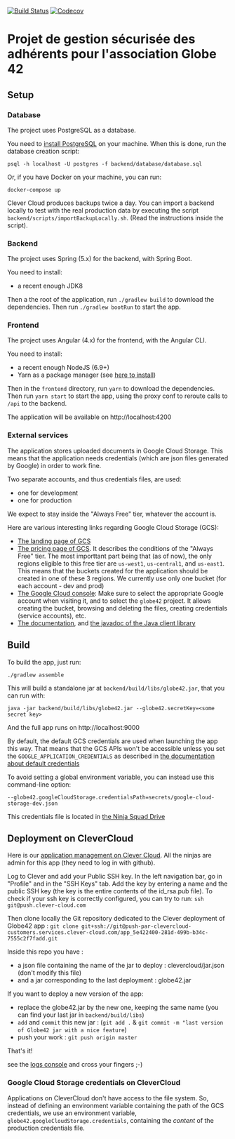[![Build Status](https://circleci.com/gh/Ninja-Squad/globe42.svg?style=svg)](https://circleci.com/gh/Ninja-Squad/globe42)
[![Codecov](https://codecov.io/gh/Ninja-Squad/globe42/branch/master/graph/badge.svg)](https://codecov.io/gh/Ninja-Squad/globe42)

# Projet de gestion sécurisée des adhérents pour l'association Globe 42

## Setup


### Database

The project uses PostgreSQL as a database.
 
You need to [install PostgreSQL](https://www.postgresql.org/download/) on your machine.
When this is done, run the database creation script:

    psql -h localhost -U postgres -f backend/database/database.sql

Or, if you have Docker on your machine, you can run:

    docker-compose up

Clever Cloud produces backups twice a day. You can import a backend locally to test with the real production data
by executing the script `backend/scripts/importBackupLocally.sh`. (Read the instructions inside the script).
    
### Backend

The project uses Spring (5.x) for the backend,
with Spring Boot.

You need to install:

- a recent enough JDK8

Then a the root of the application, run `./gradlew build` to download the dependencies.
Then run `./gradlew bootRun` to start the app.

### Frontend

The project uses Angular (4.x) for the frontend,
with the Angular CLI.

You need to install:

- a recent enough NodeJS (6.9+)
- Yarn as a package manager (see [here to install](https://yarnpkg.com/en/docs/install))

Then in the `frontend` directory, run `yarn` to download the dependencies.
Then run `yarn start` to start the app, using the proxy conf to reroute calls to `/api` to the backend.

The application will be available on http://localhost:4200

### External services

The application stores uploaded documents in Google Cloud Storage. This means that the application
needs credentials (which are json files generated by Google) in order to work fine.

Two separate accounts, and thus credentials files, are used:

 - one for development
 - one for production
 
We expect to stay inside the "Always Free" tier, whatever the account is.

Here are various interesting links regarding Google Cloud Storage (GCS):

 - [The landing page of GCS](https://cloud.google.com/storage/)
 - [The pricing page of GCS](https://cloud.google.com/storage/pricing). It describes the conditions 
   of the "Always Free" tier. The most importtant part being that (as of now), the only regions 
   eligible to this free tier are `us-west1`, `us-central1`, and `us-east1`. This means that the buckets
   created for the application should be created in one of these 3 regions. We currently use only one bucket 
   (for each account - dev and prod)
 - [The Google Cloud console](https://console.cloud.google.com/storage): Make sure to select the appropriate 
   Google account when visiting it, and to select the `globe42` project. It allows creating the bucket,
   browsing and deleting the files, creating credentials (service accounts), etc.
 - [The documentation](https://cloud.google.com/storage/docs/), and 
   [the javadoc of the Java client library](https://googlecloudplatform.github.io/google-cloud-java/0.23.1/apidocs/index.html)
 
## Build

To build the app, just run:

    ./gradlew assemble
    
This will build a standalone jar at `backend/build/libs/globe42.jar`, that you can run with:

    java -jar backend/build/libs/globe42.jar --globe42.secretKey=<some secret key>
    
And the full app runs on http://localhost:9000

By default, the default GCS credentials are used when launching the app this way. That means
that the GCS APIs won't be accessible unless you set the `GOOGLE_APPLICATION_CREDENTIALS` as
described in [the documentation about default credentials](https://developers.google.com/identity/protocols/application-default-credentials#howtheywork)

To avoid setting a global environment variable, you can instead use this command-line option:

    --globe42.googleCloudStorage.credentialsPath=secrets/google-cloud-storage-dev.json
    
This credentials file is located in [the Ninja Squad Drive](https://drive.google.com/drive/u/1/folders/0B0FLWwufPzrTN1NVTDZJMWZTVXc)

## Deployment on CleverCloud

Here is our [application management on Clever Cloud](https://console.clever-cloud.com/organisations/orga_dd753560-9dfe-4c93-a891-c639d138354b). All the ninjas are admin for this app (they need to log in with github).

Log to Clever and add your Public SSH key. In the left navigation bar, go in "Profile" and in the "SSH Keys" tab. Add the key by entering a name and the public SSH key (the key is the entire contents of the id_rsa.pub file). To check if your ssh key is correctly configured, you can try to run:
`ssh git@push.clever-cloud.com`

Then clone locally the Git repository dedicated to the Clever deployment of Globe42 app : `git clone git+ssh://git@push-par-clevercloud-customers.services.clever-cloud.com/app_5e422400-281d-499b-b34c-7555c2f7fadd.git`

Inside this repo you have :
- a json file containing the name of the jar to deploy : clevercloud/jar.json (don't modify this file)
- and a jar corresponding to the last deployment : globe42.jar

If you want to deploy a new version of the app:
- replace the globe42.jar by the new one, keeping the same name (you can find your last jar in `backend/build/libs`)
- `add` and `commit` this new jar : (`git add .` & `git commit -m "last version of Globe42 jar with a nice feature`)
- push your work : `git push origin master`

That's it!

see the [logs console](https://console.clever-cloud.com/organisations/orga_dd753560-9dfe-4c93-a891-c639d138354b/applications/app_5e422400-281d-499b-b34c-7555c2f7fadd/logs) and cross your fingers ;-)

### Google Cloud Storage credentials on CleverCloud

Applications on CleverCloud don't have access to the file system. So, instead of defining an environment variable
containing the path of the GCS credentials, we use an environment variable, `globe42.googleCloudStorage.credentials`,
containing the *content* of the production credentials file. 

